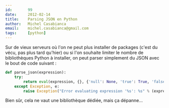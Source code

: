 ```yaml
---
id:       99
date:     2012-02-14
title:    Parsing JSON en Python
author:   Michel Casabianca
email:    michel.casabianca@gmail.com
tags:     [python]
---
```


Sur de vieux serveurs où l'on ne peut plus installer de packages (c'est du vécu, pas plus tard qu'hier) ou si l'on souhaite limiter le nombre de bibliothèques Python à installer, on peut parser simplement du JSON avec le bout de code suivant :

<!--more-->

```python
def parse_json(expression):
    try:
        return eval(expression, {}, {'null': None, 'true': True, 'false': False})
    except Exception, e:
        raise Exception("Error evaluating expression '%s': %s" % (expression, e))
```

Bien sûr, cela ne vaut une bibliothèque dédiée, mais ça dépanne...
